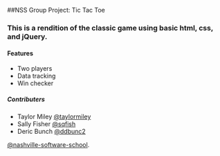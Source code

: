 ##NSS Group Project: Tic Tac Toe
### This is a rendition of the classic game using basic html, css, and jQuery.

#### Features
* Two players
* Data tracking
* Win checker 


##### Contributers
* Taylor Miley [@taylormiley](https://github.com/taylormiley)
* Sally Fisher [@sqfish](https://github.com/sqfish)
* Deric Bunch [@ddbunc2](https://github.com/ddbunc2)

[@nashville-software-school](https://github.com/nashville-software-school).
